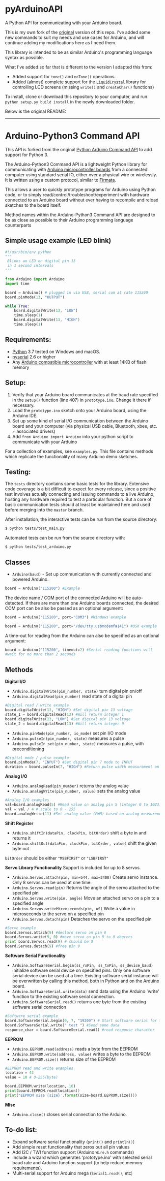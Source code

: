 # pyArduinoAPI

A Python API for communicating with your Arduino board.

This is my own fork of the [original](https://github.com/mkals/Arduino-Python3-Command-API) version of this repo. I've added some new commands to suit my needs and use cases for Arduino, and will continue adding my modifications here as I need them.

This library is intended to be as similar Arduino's programming language syntax as possible.

What I've added so far that is different to the version I adapted this from:
- Added support for `tone()` and `noTone()` operations.
- Added (almost) complete support for the [`LiquidCrystal`](https://www.arduino.cc/en/Reference/LiquidCrystal) library for controlling LCD screens (missing `write()` and `createChar()` functions)

To install, clone or download this repository to your computer, and run `python setup.py build install` in the newly downloaded folder.

Below is the original README:

---------------

# Arduino-Python3 Command API

This API is forked from the original [Python Arduino Command API](https://github.com/thearn/Python-Arduino-Command-API) to add support for Python 3.

The Arduino-Python3 Command API is a lightweight Python library for
communicating with [Arduino microcontroller boards](http://www.arduino.cc/) from a connected computer using
standard serial IO, either over a physical wire
or wirelessly. It is written using a custom protocol, similar to [Firmata](http://firmata.org/wiki/Main_Page).

This allows a user to quickly prototype programs for Arduino using Python code, or to
simply read/control/troubleshoot/experiment
with hardware connected to an Arduino board without ever having to recompile and reload sketches to the board itself.

Method names within the Arduino-Python3 Command API are designed to be as close
as possible to their Arduino programming language counterparts

## Simple usage example (LED blink)
```python
#!/usr/bin/env python
"""
 Blinks an LED on digital pin 13
 in 1 second intervals
"""

from Arduino import Arduino
import time

board = Arduino() # plugged in via USB, serial com at rate 115200
board.pinMode(13, "OUTPUT")

while True:
    board.digitalWrite(13, "LOW")
    time.sleep(1)
    board.digitalWrite(13, "HIGH")
    time.sleep(1)
```

## Requirements:
- [Python](http://python.org/) 3.7 tested on Windows and macOS.
- [pyserial](http://pyserial.sourceforge.net/) 2.6 or higher
- Any [Arduino compatible microcontroller](https://www.sparkfun.com/categories/242) with at least 14KB of flash memory

## Setup:
1. Verify that your Arduino board communicates at the baud rate specified in the
`setup()` function (line 407) in `prototype.ino`. Change it there if necessary.
2. Load the `prototype.ino` sketch onto your Arduino board, using the Arduino IDE.
3. Set up some kind of serial I/O communication between the Arduino board and your computer (via physical USB cable,
Bluetooth, xbee, etc. + associated drivers)
4. Add `from Arduino import Arduino` into your python script to communicate with your Arduino

For a collection of examples, see `examples.py`. This file contains methods which replicate
the functionality of many Arduino demo sketches.

## Testing:
The `tests` directory contains some basic tests for the library. Extensive code coverage is a bit difficult to expect for every release, since a positive test involves actually
connecting and issuing commands to a live Arduino, hosting any hardware
required to test a particular function. But a core of basic communication tests
should at least be maintained here and used before merging into the `master` branch.

After installation, the interactive tests can be run from the source directory:
```bash
$ python tests/test_main.py
```

Automated tests can be run from the source directory with:
```bash
$ python tests/test_arduino.py
```

## Classes
- `Arduino(baud)` - Set up communication with currently connected and powered
Arduino.

```python
board = Arduino("115200") #Example
```

The device name / COM port of the connected Arduino will be auto-detected.
If there are more than one Arduino boards connected,
the desired COM port can be also be passed as an optional argument:

```python
board = Arduino("115200", port="COM3") #Windows example
```
```python
board = Arduino("115200", port="/dev/tty.usbmodemfa141") #OSX example
```

A time-out for reading from the Arduino can also be specified as an optional
argument:

```python
board = Arduino("115200", timeout=2) #Serial reading functions will
#wait for no more than 2 seconds
```

## Methods

**Digital I/O**

- `Arduino.digitalWrite(pin_number, state)` turn digital pin on/off
- `Arduino.digitalRead(pin_number)` read state of a digital pin

```python
#Digital read / write example
board.digitalWrite(13, "HIGH") #Set digital pin 13 voltage
state_1 = board.digitalRead(13) #Will return integer 1
board.digitalWrite(13, "LOW") #Set digital pin 13 voltage
state_2 = board.digitalRead(13) #Will return integer 0
```

- `Arduino.pinMode(pin_number, io_mode)` set pin I/O mode
- `Arduino.pulseIn(pin_number, state)` measures a pulse
- `Arduino.pulseIn_set(pin_number, state)` measures a pulse, with preconditioning

```python
#Digital mode / pulse example
board.pinMode(7, "INPUT") #Set digital pin 7 mode to INPUT
duration = board.pulseIn(7, "HIGH") #Return pulse width measurement on pin 7
```

**Analog I/O**

- `Arduino.analogRead(pin_number)` returns the analog value
- `Arduino.analogWrite(pin_number, value)` sets the analog value

```python
#Analog I/O examples
val=board.analogRead(5) #Read value on analog pin 5 (integer 0 to 1023)
val = val / 4 # scale to 0 - 255
board.analogWrite(11) #Set analog value (PWM) based on analog measurement
```

**Shift Register**

- `Arduino.shiftIn(dataPin, clockPin, bitOrder)` shift a byte in and returns it
- `Arduino.shiftOut(dataPin, clockPin, bitOrder, value)` shift the given byte out

`bitOrder` should be either `"MSBFIRST"` or `"LSBFIRST"`

**Servo Library Functionality**
Support is included for up to 8 servos.

- `Arduino.Servos.attach(pin, min=544, max=2400)` Create servo instance. Only 8 servos can be used at one time.
- `Arduino.Servos.read(pin)` Returns the angle of the servo attached to the specified pin
- `Arduino.Servos.write(pin, angle)` Move an attached servo on a pin to a specified angle
- `Arduino.Servos.writeMicroseconds(pin, uS)` Write a value in microseconds to the servo on a specified pin
- `Arduino.Servos.detach(pin)` Detaches the servo on the specified pin

```python
#Servo example
board.Servos.attach(9) #declare servo on pin 9
board.Servos.write(9, 0) #move servo on pin 9 to 0 degrees
print board.Servos.read(9) # should be 0
board.Servos.detach(9) #free pin 9
```

**Software Serial Functionality**

- `Arduino.SoftwareSerial.begin(ss_rxPin, ss_txPin, ss_device_baud)` initialize software serial device on
specified pins.
Only one software serial device can be used at a time. Existing software serial instance will
be overwritten by calling this method, both in Python and on the Arduino board.
- `Arduino.SoftwareSerial.write(data)` send data using the Arduino 'write' function to the existing software
serial connection.
- `Arduino.SoftwareSerial.read()` returns one byte from the existing software serial connection

```python
#Software serial example
board.SoftwareSerial.begin(0, 7, "19200") # Start software serial for transmit only (tx on pin 7)
board.SoftwareSerial.write(" test ") #Send some data
response_char = board.SoftwareSerial.read() #read response character
```

**EEPROM**

- `Arduino.EEPROM.read(address)` reads a byte from the EEPROM
- `Arduino.EEPROM.write(address, value)` writes a byte to the EEPROM
- `Arduino.EEPROM.size()` returns size of the EEPROM

```python
#EEPROM read and write examples
location = 42
value = 10 # 0-255(byte)

board.EEPROM.write(location, 10)
print(board.EEPROM.read(location))
print('EEPROM size {size}'.format(size=board.EEPROM.size()))
```


**Misc**

- `Arduino.close()` closes serial connection to the Arduino.

## To-do list:
- Expand software serial functionality (`print()` and `println()`)
- Add simple reset functionality that zeros out all pin values
- Add I2C / TWI function support (Arduino `Wire.h` commands)
- Include a wizard which generates 'prototype.ino' with selected serial baud rate and Arduino function support
(to help reduce memory requirements).
- Multi-serial support for Arduino mega (`Serial1.read()`, etc)
